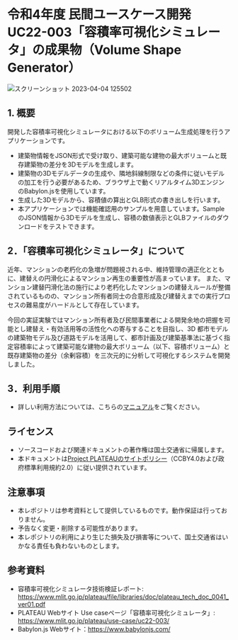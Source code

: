 # 令和4年度 民間ユースケース開発　UC22-003「容積率可視化シミュレータ」の成果物（Volume Shape Generator）
![スクリーンショット 2023-04-04 125502](https://user-images.githubusercontent.com/79615787/229683349-960ed493-cf15-4bd1-8429-da2bceab29c5.png)


## 1. 概要
開発した容積率可視化シミュレータにおける以下のボリューム生成処理を行うアプリケーションです。
* 建築物情報をJSON形式で受け取り、建築可能な建物の最大ボリュームと既存建築物の差分を3Dモデルを生成します。
* 建築物の3Dモデルデータの生成や、隣地斜線制限などの条件に従いモデルの加工を行う必要があるため、ブラウザ上で動くリアルタイム3DエンジンのBabylon.jsを使用しています。
* 生成した3Dモデルから、容積値の算出とGLB形式の書き出しを行います。
* 本アプリケーションでは機能確認用のサンプルを用意しています。SampleのJSON情報から3Dモデルを生成し、容積の数値表示とGLBファイルのダウンロードをテストできます。

## 2．「容積率可視化シミュレータ」について
近年、マンションの老朽化の急増が問題視される中、維持管理の適正化とともに、建替えの円滑化によるマンション再生の重要性が高まっています。
また、マンション建替円滑化法の施行により老朽化したマンションの建替えルールが整備されているものの、マンション所有者同士の合意形成及び建替えまでの実行プロセスの難易度がハードルとして存在しています。

今回の実証実験ではマンション所有者及び民間事業者による開発余地の把握を可能とし建替え・有効活用等の活性化への寄与することを目指し、3D 都市モデルの建築物モデル及び道路モデルを活用して、都市計画及び建築基準法に基づく指定容積率によって建築可能な建物の最大ボリューム（以下、容積ボリューム）と既存建築物の差分（余剰容積）を三次元的に分析して可視化するシステムを開発しました。

## 3．利用手順

* 詳しい利用方法については、こちらの[マニュアル](https://project-plateau.github.io/UC22-003-Volume-Shape-Generator/index.html)をご覧ください。

## ライセンス <!-- 定型文のため変更しない -->
* ソースコードおよび関連ドキュメントの著作権は国土交通省に帰属します。
* 本ドキュメントは[Project PLATEAUのサイトポリシー](https://www.mlit.go.jp/plateau/site-policy/)（CCBY4.0および政府標準利用規約2.0）に従い提供されています。

## 注意事項 <!-- 定型文のため変更しない -->

* 本レポジトリは参考資料として提供しているものです。動作保証は行っておりません。
* 予告なく変更・削除する可能性があります。
* 本レポジトリの利用により生じた損失及び損害等について、国土交通省はいかなる責任も負わないものとします。

## 参考資料　 <!-- 各リンクは納品時に更新 -->
* 容積率可視化シミュレータ技術検証レポート: https://www.mlit.go.jp/plateau/file/libraries/doc/plateau_tech_doc_0041_ver01.pdf
*  PLATEAU Webサイト Use caseページ「容積率可視化シミュレータ」: https://www.mlit.go.jp/plateau/use-case/uc22-003/
* Babylon.js Webサイト：https://www.babylonjs.com/

